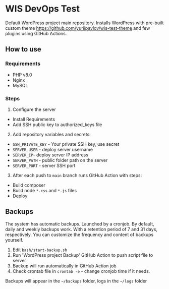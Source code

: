 # WIS DevOps Test
Default WordPress project main repository. Installs WordPress with pre-built custom theme https://github.com/yuriipavlov/wis-test-theme and few plugins using GitHub Actions.

## How to use
### Requirements
- PHP v8.0
- Nginx
- MySQL

### Steps
1. Configure the server
- Install Requirements
- Add SSH public key to authorized_keys file

2. Add repository variables and secrets:

- `SSH_PRIVATE_KEY` - Your private SSH key, use secret
- `SERVER_USER` - deploy server username
- `SERVER_IP`- deploy server IP address
- `SERVER_PATH` - public folder path on the server
- `SERVER_PORT` - server SSH port

3. After each push to `main` branch runs GitHub Action with steps:
  - Build composer
  - Build node `*.css` and `*.js` files
  - Deploy

## Backups
The system has automatic backups. Launched by a cronjob. By default, daily and weekly backups work. With a retention period of 7 and 31 days, respectively. You can customize the frequency and content of backups yourself.


1. Edit `bash/start-backup.sh`
2. Run 'WordPress project Backup' GitHub Action to push script file to server
3. Backup will run automatically in GitHub Action job
4. Check crontab file in `crontab -e` - change cronjob time if it needs.

Backups will appear in the `~/backups` folder, logs in the `~/logs` folder
